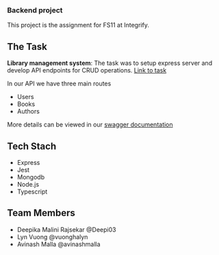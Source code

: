 ### Backend project
This project is the assignment for FS11 at Integrify.

## The Task
**Library management system**: The task was to setup express server and develop API endpoints for CRUD operations. [Link to task](https://github.com/Integrify-Finland/fs11-backend/blob/main/README.md)

In our API we have three main routes 
- Users
- Books
- Authors

More details can be viewed in our [swagger documentation](https://fs11-bep-avinash.herokuapp.com/)

## Tech Stach
- Express
- Jest
- Mongodb
- Node.js
- Typescript

## Team Members
- Deepika Malini Rajsekar @Deepi03
- Lyn Vuong @vuonghalyn
- Avinash Malla @avinashmalla
